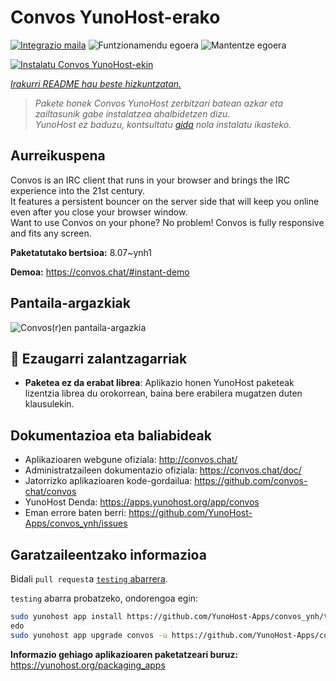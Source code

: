 <!--
Ohart ongi: README hau automatikoki sortu da <https://github.com/YunoHost/apps/tree/master/tools/readme_generator>ri esker
EZ editatu eskuz.
-->

# Convos YunoHost-erako

[![Integrazio maila](https://dash.yunohost.org/integration/convos.svg)](https://ci-apps.yunohost.org/ci/apps/convos/) ![Funtzionamendu egoera](https://ci-apps.yunohost.org/ci/badges/convos.status.svg) ![Mantentze egoera](https://ci-apps.yunohost.org/ci/badges/convos.maintain.svg)

[![Instalatu Convos YunoHost-ekin](https://install-app.yunohost.org/install-with-yunohost.svg)](https://install-app.yunohost.org/?app=convos)

*[Irakurri README hau beste hizkuntzatan.](./ALL_README.md)*

> *Pakete honek Convos YunoHost zerbitzari batean azkar eta zailtasunik gabe instalatzea ahalbidetzen dizu.*  
> *YunoHost ez baduzu, kontsultatu [gida](https://yunohost.org/install) nola instalatu ikasteko.*

## Aurreikuspena

Convos is an IRC client that runs in your browser and brings the IRC experience into the 21st century.  
It features a persistent bouncer on the server side that will keep you online even after you close your browser window.  
Want to use Convos on your phone? No problem! Convos is fully responsive and fits any screen.


**Paketatutako bertsioa:** 8.07~ynh1

**Demoa:** <https://convos.chat/#instant-demo>

## Pantaila-argazkiak

![Convos(r)en pantaila-argazkia](./doc/screenshots/2020-05-28-convos-chat.jpg)

## :red_circle: Ezaugarri zalantzagarriak

- **Paketea ez da erabat librea**: Aplikazio honen YunoHost paketeak lizentzia librea du orokorrean, baina bere erabilera mugatzen duten klausulekin.

## Dokumentazioa eta baliabideak

- Aplikazioaren webgune ofiziala: <http://convos.chat/>
- Administratzaileen dokumentazio ofiziala: <https://convos.chat/doc/>
- Jatorrizko aplikazioaren kode-gordailua: <https://github.com/convos-chat/convos>
- YunoHost Denda: <https://apps.yunohost.org/app/convos>
- Eman errore baten berri: <https://github.com/YunoHost-Apps/convos_ynh/issues>

## Garatzaileentzako informazioa

Bidali `pull request`a [`testing` abarrera](https://github.com/YunoHost-Apps/convos_ynh/tree/testing).

`testing` abarra probatzeko, ondorengoa egin:

```bash
sudo yunohost app install https://github.com/YunoHost-Apps/convos_ynh/tree/testing --debug
edo
sudo yunohost app upgrade convos -u https://github.com/YunoHost-Apps/convos_ynh/tree/testing --debug
```

**Informazio gehiago aplikazioaren paketatzeari buruz:** <https://yunohost.org/packaging_apps>
